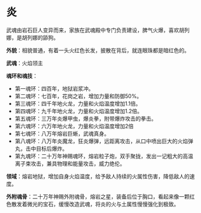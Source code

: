 # 炎

武魂由岩石巨人变异而来，家族在武魂殿中专门负责建设，脾气火爆，喜欢胡列娜，是胡列娜的舔狗。

**外貌**：相貌普通，有着一头火红色长发，披散在背后，就连眼珠都是暗红色的。

**武魂**：火焰领主

**魂环和魂技**：
* 第一魂环：四百年，地狱岩浆冲。
* 第二魂环：七百年，花岗之岩，增加力量和防御50%。
* 第三魂环：四千年地火龙，力量和火焰温度增加1.1倍。
* 第四魂环：九千年地火龙，力量和火焰温度增加1.2倍。
* 第五魂环：三万年炎爆甲虫，爆炎拳，附带爆炸攻击的拳击。
* 第六魂环：六万年地火龙，力量和火焰温度增加2倍
* 第七魂环：八万年熔岩巨蜥，武魂真身。
* 第八魂环：八万年炎魔龙，狂炎爆弹，远距离攻击，从口中喷出巨大的火焰弹丸，击中目标后爆炸。
* 第九魂环：二十万年神赐魂环，熔岩粒子炮，双手聚拢，发出一记粗大的高温离子束攻击，兼具物理和能量攻击，威力绝伦。

**领域**：熔岩地狱，增加自身火焰温度，给予敌人持续的火属性伤害，降低敌人的速度。

**外附魂骨**：二十万年神赐外附魂骨，熔岩之星，装备后位于胸口，看起来像一颗红色散发着微光的宝石，缓慢改造武魂，将炎的火与土属性慢慢强化到极致。